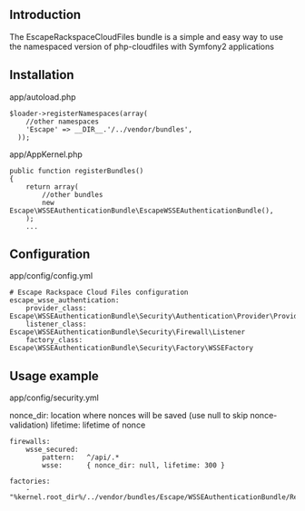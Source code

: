 ## Introduction

The EscapeRackspaceCloudFiles bundle is a simple and easy way to use the namespaced version of php-cloudfiles with Symfony2 applications

## Installation

app/autoload.php

```
$loader->registerNamespaces(array(
    //other namespaces
    'Escape' => __DIR__.'/../vendor/bundles',
  ));
```

app/AppKernel.php

```
public function registerBundles()
{
    return array(
        //other bundles
        new Escape\WSSEAuthenticationBundle\EscapeWSSEAuthenticationBundle(),
    );
    ...
```

## Configuration

app/config/config.yml

```
# Escape Rackspace Cloud Files configuration
escape_wsse_authentication:
    provider_class: Escape\WSSEAuthenticationBundle\Security\Authentication\Provider\Provider
    listener_class: Escape\WSSEAuthenticationBundle\Security\Firewall\Listener
    factory_class: Escape\WSSEAuthenticationBundle\Security\Factory\WSSEFactory
```

## Usage example

app/config/security.yml

nonce_dir: location where nonces will be saved (use null to skip nonce-validation)
lifetime: lifetime of nonce

```
firewalls:
    wsse_secured:
        pattern:   ^/api/.*
        wsse:      { nonce_dir: null, lifetime: 300 } 

factories:
    - "%kernel.root_dir%/../vendor/bundles/Escape/WSSEAuthenticationBundle/Resources/config/security_factories.yml"
```